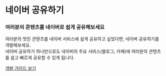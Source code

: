 # 네이버 공유하기

<html lang="ko">
<head>
    <title>NAVER Developers - 네이버 공유하기 소개</title>
</head>
<body>

<div class="con">
    <div>
        <h3 class="h_sub">여러분의 콘텐츠를 네이버로 쉽게 공유해보세요</h3>
        <p class="p_desc">여러분의 멋진 콘텐츠를 네이버 서비스에 쉽게 공유하고 싶었다면, 네이버 공유하기를 개발해보세요. <br>
            네이버 공유하기 하나만으로도 네이버의 주요 서비스(블로그, 카페)에 여러분의 콘텐츠를 쉽고 빠르게 공유할 수 있게 됩니다.</p>
    </div>
    <div class="buttons buttons_center">
        <a class="btn_b_hi" href="/docs/share/navershare">개발 가이드 보기</a>
    </div>
</div>
</body>
</html>
